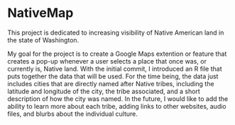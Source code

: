# NativeMap

This project is dedicated to increasing visibility of Native American land in the state of Washington.  

My goal for the project is to create a Google Maps extention or feature that creates a pop-up whenever a user selects a place that once was, or currently is, Native land.  With the initial commit, I introduced an R file that puts together the data that will be used.  For the time being, the data just includes cities that are directly named after Native tribes, including the latitude and longitude of the city, the tribe associated, and a short description of how the city was named.  In the future, I would like to add the ability to learn more about each tribe, adding links to other websites, audio files, and blurbs about the individual culture.
